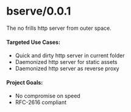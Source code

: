 # bserve/0.0.1
The no frills http server from outer space.

#### Targeted Use Cases:
 - Quick and dirty http server in current folder
 - Daemonized http server for static assets
 - Daemonized http server as reverse proxy

#### Project Goals:
 - No compromise on speed
 - RFC-2616 compliant
